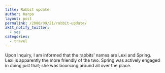 ```yaml
---
title: Rabbit update
author: Harpo
layout: post
permalink: /2008/09/21/rabbit-update/
aktt_notify_twitter:
  - yes
categories:
  - travel
---
```

Upon inquiry, I am informed that the rabbits&#8217; names are Lexi and Spring. Lexi is apparently the more friendly of the two. Spring was actively engaged in doing just that; she was bouncing around all over the place.
